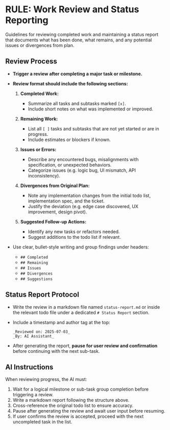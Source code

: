 # RULE: Work Review and Status Reporting

Guidelines for reviewing completed work and maintaining a status report that documents what has been done, what remains, and any potential issues or divergences from plan.

## Review Process

* **Trigger a review after completing a major task or milestone.**

* **Review format should include the following sections:**

  1. **Completed Work:**

     * Summarize all tasks and subtasks marked `[x]`.
     * Include short notes on what was implemented or improved.
  2. **Remaining Work:**

     * List all `[ ]` tasks and subtasks that are not yet started or are in progress.
     * Include estimates or blockers if known.
  3. **Issues or Errors:**

     * Describe any encountered bugs, misalignments with specification, or unexpected behaviors.
     * Categorize issues (e.g. logic bug, UI mismatch, API inconsistency).
  4. **Divergences from Original Plan:**

     * Note any implementation changes from the initial todo list, implementation spec, and the ticket.
     * Justify the deviation (e.g. edge case discovered, UX improvement, design pivot).
  5. **Suggested Follow-up Actions:**

     * Identify any new tasks or refactors needed.
     * Suggest additions to the todo list if relevant.

* Use clear, bullet-style writing and group findings under headers:

  * `## Completed`
  * `## Remaining`
  * `## Issues`
  * `## Divergences`
  * `## Suggestions`

## Status Report Protocol

* Write the review in a markdown file named `status-report.md` or inside the relevant todo file under a dedicated `# Status Report` section.
* Include a timestamp and author tag at the top:

  ```
  _Reviewed on: 2025-07-03_  
  _By: AI Assistant_
  ```
* After generating the report, **pause for user review and confirmation** before continuing with the next sub-task.

## AI Instructions

When reviewing progress, the AI must:

1. Wait for a logical milestone or sub-task group completion before triggering a review.
2. Write a markdown report following the structure above.
3. Cross-reference the original todo list to ensure accuracy.
4. Pause after generating the review and await user input before resuming.
5. If user confirms the review is accepted, proceed with the next uncompleted task in the list.
